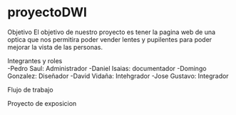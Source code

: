 # proyectoDWI

Objetivo
El objetivo de nuestro proyecto es tener la pagina web de una optica que nos permitira poder vender lentes y pupilentes para poder mejorar la vista de las personas.

Integrantes y roles <br>
-Pedro Saul: Administrador
-Daniel Isaias: documentador
-Domingo Gonzalez: Diseñador
-David Vidaña: Intehgrador
-Jose Gustavo: Integrador

Flujo de trabajo


Proyecto de exposicion
